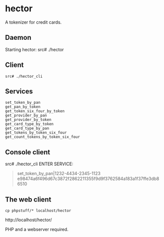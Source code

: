 hector
======

A tokenizer for credit cards.


Daemon
------
Starting hector:
    src# ./hector

Client
------
    src# ./hector_cli

Services
--------

    set_token_by_pan
    get_pan_by_token
    get_token_six_four_by_token
    get_provider_by_pan
    get_provider_by_token
    get_card_type_by_token
    get_card_type_by_pan
    get_tokens_by_token_six_four
    get_count_tokens_by_token_six_four

Console client
--------------

src# ./hector_cli 
ENTER SERVICE:
>set_token_by_pan|1232-4434-2345-1123
e98474a6f496d67c3872f2862211355f9d9f3762584a183a1f37ffe3db86510



The web client
--------------
    cp phpstuff/* localhost/hector

http://localhost/hector/

PHP and a webserver required.

